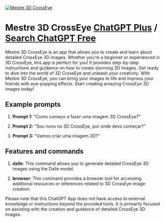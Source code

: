 
[![Mestre 3D CrossEye](https://files.oaiusercontent.com/file-3uOrB64AmDvlR7bi1s93WNYl?se=2123-10-18T20%3A21%3A26Z&sp=r&sv=2021-08-06&sr=b&rscc=max-age%3D31536000%2C%20immutable&rscd=attachment%3B%20filename%3Ddf3c162c-255f-4ade-9937-5512b7fa828c.png&sig=B41Vgq718CXczXEjlnN7u/RQ%2BKk5YaTkshe9qIcYuto%3D)](https://chat.openai.com/g/g-MmHZnwoFw-mestre-3d-crosseye)

# Mestre 3D CrossEye [ChatGPT Plus](https://chat.openai.com/g/g-MmHZnwoFw-mestre-3d-crosseye) / [Search ChatGPT Free](https://gptcall.net/index.html#/?search=Mestre%203D%20CrossEye)

Mestre 3D CrossEye is an app that allows you to create and learn about detailed CrossEye 3D images. Whether you're a beginner or experienced in 3D CrossEye, this app is perfect for you! It provides step-by-step instructions and guidance on how to create stunning 3D images. Get ready to dive into the world of 3D CrossEye and unleash your creativity. With Mestre 3D CrossEye, you can bring your images to life and impress your friends with eye-popping effects. Start creating amazing CrossEye 3D images today!

## Example prompts

1. **Prompt 1:** "Como começo a fazer uma imagem 3D CrossEye?"

2. **Prompt 2:** "Sou novo no 3D CrossEye, por onde devo começar?"

3. **Prompt 3:** "Vamos criar uma imagem 3D?"

## Features and commands

1. **dalle**: This command allows you to generate detailed CrossEye 3D images using the Dalle model.

2. **browser**: This command provides a browser tool for accessing additional resources or references related to 3D CrossEye image creation.

Please note that this ChatGPT App does not have access to external knowledge or instructions beyond the provided tools. It is primarily focused on assisting with the creation and guidance of detailed CrossEye 3D images.


